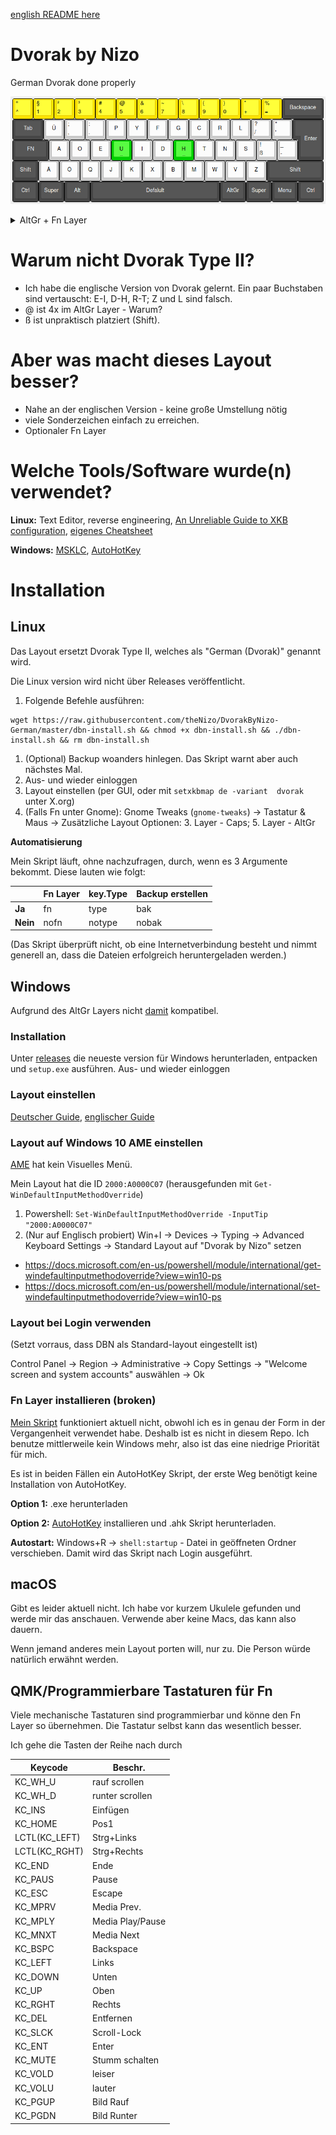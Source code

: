 [english README here](README.english.md)

# Dvorak by Nizo

German Dvorak done properly

![Standard Layer](img/0-default.png)

<details>
<summary>AltGr + Fn Layer</summary>

![AltGr Layer](img/1-AltGr.png)

![Fn Layer (optional)](img/2-FN.png)
</details>

# Warum nicht Dvorak Type II?

* Ich habe die englische Version von Dvorak gelernt. Ein paar Buchstaben sind vertauscht: E-I, D-H, R-T; Z und L sind falsch.
* @ ist 4x im AltGr Layer - Warum?
*  ß ist unpraktisch platziert (Shift).

# Aber was macht dieses Layout besser?

* Nahe an der englischen Version - keine große Umstellung nötig
* viele Sonderzeichen einfach zu erreichen.
* Optionaler Fn Layer

# Welche Tools/Software wurde(n) verwendet?

**Linux:** Text Editor, reverse engineering, [An Unreliable Guide to XKB configuration](https://citeseerx.ist.psu.edu/viewdoc/summary?doi=10.1.1.600.7058), [eigenes Cheatsheet](https://github.com/thenizo/xkb-symbols-reference)

**Windows:** [MSKLC](https://www.microsoft.com/en-us/download/details.aspx?id=22339), [AutoHotKey](https://www.autohotkey.com/)

# Installation

## Linux

Das Layout ersetzt Dvorak Type II, welches als "German (Dvorak)" genannt wird.

Die Linux version wird nicht über Releases veröffentlicht.

1. Folgende Befehle ausführen:
```
wget https://raw.githubusercontent.com/theNizo/DvorakByNizo-German/master/dbn-install.sh && chmod +x dbn-install.sh && ./dbn-install.sh && rm dbn-install.sh
```
1. (Optional) Backup woanders hinlegen. Das Skript warnt aber auch nächstes Mal.
1. Aus- und wieder einloggen
1. Layout einstellen (per GUI, oder mit `setxkbmap de -variant  dvorak` unter X.org)
1. (Falls Fn unter Gnome): Gnome Tweaks (`gnome-tweaks`) -> Tastatur & Maus -> Zusätzliche Layout Optionen: 3. Layer - Caps; 5. Layer - AltGr

**Automatisierung**

Mein Skript läuft, ohne nachzufragen, durch, wenn es 3 Argumente bekommt. Diese lauten wie folgt:

| | Fn Layer | key.Type | Backup erstellen |
|--- |--- |--- |--- |
| **Ja** | fn | type | bak |
| **Nein** | nofn | notype | nobak |

(Das Skript überprüft nicht, ob eine Internetverbindung besteht und nimmt generell an, dass die Dateien erfolgreich heruntergeladen werden.)

## Windows

Aufgrund des AltGr Layers nicht [damit](https://github.com/kentonv/dvorak-qwerty) kompatibel.

### Installation

Unter [releases](https://github.com/theNizo/DvorakByNizo-German/releases) die neueste version für Windows herunterladen, entpacken und `setup.exe` ausführen. Aus- und wieder einloggen

### Layout einstellen

[Deutscher Guide](https://community.acer.com/de/kb/articles/70-windows-10-tastaturlayout-aendern), [englischer Guide](https://www.windowscentral.com/how-change-your-keyboard-layout-windows-10)

### Layout auf Windows 10 AME einstellen

[AME](https://ameliorated.info/) hat kein Visuelles Menü.

Mein Layout hat die ID `2000:A0000C07` (herausgefunden mit `Get-WinDefaultInputMethodOverride`)

1. Powershell: `Set-WinDefaultInputMethodOverride -InputTip "2000:A0000C07"`
1. (Nur auf Englisch probiert) Win+I -> Devices -> Typing -> Advanced Keyboard Settings -> Standard Layout auf "Dvorak by Nizo" setzen

* https://docs.microsoft.com/en-us/powershell/module/international/get-windefaultinputmethodoverride?view=win10-ps
* https://docs.microsoft.com/en-us/powershell/module/international/set-windefaultinputmethodoverride?view=win10-ps

### Layout bei Login verwenden

(Setzt vorraus, dass DBN als Standard-layout eingestellt ist)

Control Panel -> Region -> Administrative -> Copy Settings -> "Welcome screen and system accounts" auswählen -> Ok

### Fn Layer installieren (broken)

[Mein Skript](https://github.com/theNizo/Nizo-Keyboard-Extension) funktioniert aktuell nicht, obwohl ich es in genau der Form in der Vergangenheit verwendet habe. Deshalb ist es nicht in diesem Repo. Ich benutze mittlerweile kein Windows mehr, also ist das eine niedrige Priorität für mich.

Es ist in beiden Fällen ein AutoHotKey Skript, der erste Weg benötigt keine Installation von AutoHotKey.

**Option 1:** .exe herunterladen

**Option 2:** [AutoHotKey](https://www.autohotkey.com/) installieren und .ahk Skript herunterladen.

**Autostart:** Windows+R -> `shell:startup` - Datei in geöffneten Ordner verschieben. Damit wird das Skript nach Login ausgeführt.

## macOS

Gibt es leider aktuell nicht. Ich habe vor kurzem Ukulele gefunden und werde mir das anschauen. Verwende aber keine Macs, das kann also dauern.

Wenn jemand anderes mein Layout porten will, nur zu. Die Person würde natürlich erwähnt werden.

## QMK/Programmierbare Tastaturen für Fn

Viele mechanische Tastaturen sind programmierbar und könne den Fn Layer so übernehmen. Die Tastatur selbst kann das wesentlich besser.

Ich gehe die Tasten der Reihe nach durch

| Keycode       | Beschr.          |
|---------------|------------------|
| KC_WH_U       | rauf scrollen    |
| KC_WH_D       | runter scrollen  |
| KC_INS        | Einfügen         |
| KC_HOME       | Pos1             |
| LCTL(KC_LEFT) | Strg+Links       |
| LCTL(KC_RGHT) | Strg+Rechts      |
| KC_END        | Ende             |
| KC_PAUS       | Pause            |
| KC_ESC        | Escape           |
| KC_MPRV       | Media Prev.      |
| KC_MPLY       | Media Play/Pause |
| KC_MNXT       | Media Next       |
| KC_BSPC       | Backspace        |
| KC_LEFT       | Links            |
| KC_DOWN       | Unten            |
| KC_UP         | Oben             |
| KC_RGHT       | Rechts           |
| KC_DEL        | Entfernen        |
| KC_SLCK       | Scroll-Lock      |
| KC_ENT        | Enter            |
| KC_MUTE       | Stumm schalten   |
| KC_VOLD       | leiser           |
| KC_VOLU       | lauter           |
| KC_PGUP       | Bild Rauf        |
| KC_PGDN       | Bild Runter      |
